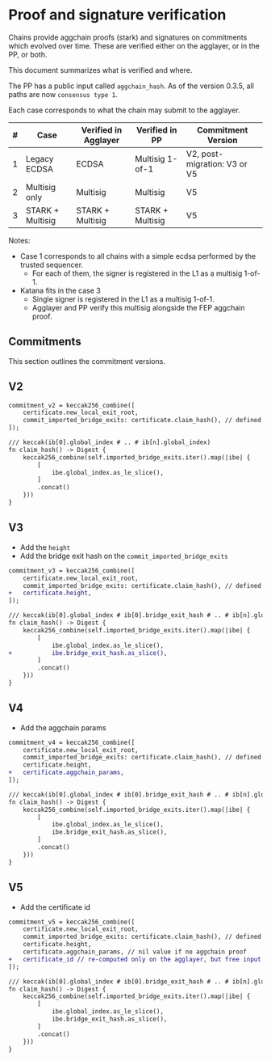 # Proof and signature verification

Chains provide aggchain proofs (stark) and signatures on commitments which evolved over time.
These are verified either on the agglayer, or in the PP, or both.

This document summarizes what is verified and where.

The PP has a public input called `aggchain_hash`. As of the version 0.3.5, all paths are now `consensus type 1`.

Each case corresponds to what the chain may submit to the agglayer.

| #   | Case             | Verified in Agglayer | Verified in PP   | Commitment Version           |
| --- | ---------------- | -------------------- | ---------------- | ---------------------------- |
| 1   | Legacy ECDSA     | ECDSA                | Multisig 1-of-1  | V2, post-migration: V3 or V5 |
| 2   | Multisig only    | Multisig             | Multisig         | V5                           |
| 3   | STARK + Multisig | STARK + Multisig     | STARK + Multisig | V5                           |

Notes:

- Case 1 corresponds to all chains with a simple ecdsa performed by the trusted sequencer.
  - For each of them, the signer is registered in the L1 as a multisig 1-of-1.
- Katana fits in the case 3
  - Single signer is registered in the L1 as a multisig 1-of-1.
  - Agglayer and PP verify this multisig alongside the FEP aggchain proof.

## Commitments

This section outlines the commitment versions.

## V2

```diff
commitment_v2 = keccak256_combine([
    certificate.new_local_exit_root,
    commit_imported_bridge_exits: certificate.claim_hash(), // defined below
]);

/// keccak(ib[0].global_index # .. # ib[n].global_index)
fn claim_hash() -> Digest {
    keccak256_combine(self.imported_bridge_exits.iter().map(|ibe| {
        [
            ibe.global_index.as_le_slice(),
        ]
        .concat()
    }))
}
```

## V3

- Add the `height`
- Add the bridge exit hash on the `commit_imported_bridge_exits`

```diff
commitment_v3 = keccak256_combine([
    certificate.new_local_exit_root,
    commit_imported_bridge_exits: certificate.claim_hash(), // defined below
+   certificate.height,
]);

/// keccak(ib[0].global_index # ib[0].bridge_exit_hash # .. # ib[n].global_index # ib[n].bridge_exit_hash)
fn claim_hash() -> Digest {
    keccak256_combine(self.imported_bridge_exits.iter().map(|ibe| {
        [
            ibe.global_index.as_le_slice(),
+           ibe.bridge_exit_hash.as_slice(),
        ]
        .concat()
    }))
}
```

## V4

- Add the aggchain params

```diff
commitment_v4 = keccak256_combine([
    certificate.new_local_exit_root,
    commit_imported_bridge_exits: certificate.claim_hash(), // defined below
    certificate.height,
+   certificate.aggchain_params,
]);

/// keccak(ib[0].global_index # ib[0].bridge_exit_hash # .. # ib[n].global_index # ib[n].bridge_exit_hash)
fn claim_hash() -> Digest {
    keccak256_combine(self.imported_bridge_exits.iter().map(|ibe| {
        [
            ibe.global_index.as_le_slice(),
            ibe.bridge_exit_hash.as_slice(),
        ]
        .concat()
    }))
}
```

## V5

- Add the certificate id

```diff
commitment_v5 = keccak256_combine([
    certificate.new_local_exit_root,
    commit_imported_bridge_exits: certificate.claim_hash(), // defined below
    certificate.height,
    certificate.aggchain_params, // nil value if no aggchain proof
+   certificate_id // re-computed only on the agglayer, but free input for the PP
]);

/// keccak(ib[0].global_index # ib[0].bridge_exit_hash # .. # ib[n].global_index # ib[n].bridge_exit_hash)
fn claim_hash() -> Digest {
    keccak256_combine(self.imported_bridge_exits.iter().map(|ibe| {
        [
            ibe.global_index.as_le_slice(),
            ibe.bridge_exit_hash.as_slice(),
        ]
        .concat()
    }))
}
```
